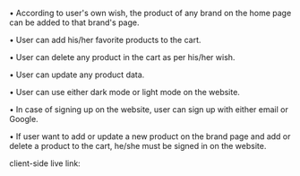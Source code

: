 • According to user's own wish, the product of any brand on the home page can be added to that brand's page.

• User can add his/her favorite products to the cart.

• User can delete any product in the cart as per his/her wish.

• User can update any product data.

• User can use either dark mode or light mode on the website.

• In case of signing up on the website, user can sign up with either email or Google.

• If user want to add or update a new product on the brand page and add or delete a product to the cart, he/she must be signed in on the website.

client-side live link:
